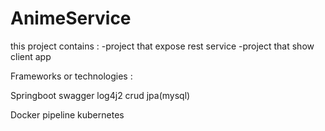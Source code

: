# AnimeService
this project contains  :
-project that expose rest service
-project that show client app

Frameworks or technologies :

Springboot
swagger
log4j2
crud jpa(mysql)

Docker
pipeline
kubernetes
